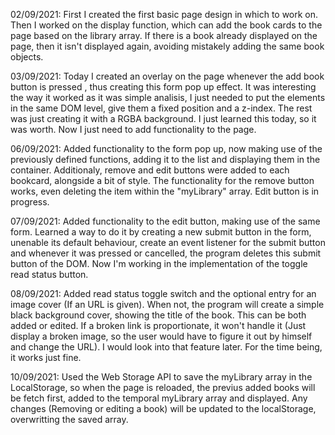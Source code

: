 02/09/2021: First I created the first basic page design in which to work on. Then I worked on the display function, which can add the book cards to the page based on the library array. If there is a book already displayed on the page, then it isn't displayed again, avoiding mistakely adding the same book objects.

03/09/2021: Today I created an overlay on the page whenever the add book button is pressed , thus creating this form pop up effect. It was interesting the way it worked as it was simple analisis, I just needed to put the elements in the same DOM level, give them a fixed position and a z-index. The rest was just creating it with a RGBA background. I just learned this today, so it was worth. Now I just need to add functionality to the page.

06/09/2021: Added functionality to the form pop up, now making use of the previously defined functions, adding it to the list and displaying them in the container. Additionaly, remove and edit buttons were added to each bookcard, alongside a bit of style. The functionality for the remove button works, even deleting the item within the "myLibrary" array. Edit button is in progress. 

07/09/2021: Added functionality to the edit button, making use of the same form. Learned a way to do it by creating a new submit button in the form, unenable its default behaviour, create an event listener for the submit button and whenever it was pressed or cancelled, the program deletes this submit button of the DOM. Now I'm working in the implementation of the toggle read status button.

08/09/2021: Added read status toggle switch and the optional entry for an image cover (If an URL is given). When not, the program will create a simple black background cover, showing the title of the book. This can be both added or edited. If a broken link is proportionate, it won't handle it (Just display a broken image, so the user would have to figure it out by himself and change the URL). I would look into that feature later. For the time being, it works just fine.  

10/09/2021: Used the Web Storage API to save the myLibrary array in the LocalStorage, so when the page is reloaded, the previus added books will be fetch first, added to the temporal myLibrary array and displayed. Any changes (Removing or editing a book) will be updated to the localStorage, overwritting the saved array.